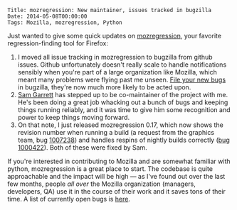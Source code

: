     Title: mozregression: New maintainer, issues tracked in bugzilla
    Date: 2014-05-08T00:00:00
    Tags: Mozilla, mozregression, Python

Just wanted to give some quick updates on [mozregression][1], your favorite regression-finding tool for Firefox:

1. I moved all issue tracking in mozregression to bugzilla from github issues. Github unfortunately doesn't really scale to handle notifications sensibly when you're part of a large organization like Mozilla, which meant many problems were flying past me unseen. [File your new bugs][2] in bugzilla, they're now much more likely to be acted upon.
2. [Sam Garrett][3] has stepped up to be co-maintainer of the project with me. He's been doing a great job whacking out a bunch of bugs and keeping things running reliably, and it was time to give him some recognition and power to keep things moving forward.
3. On that note, I just released mozregression 0.17, which now shows the revision number when running a build (a request from the graphics team, bug [1007238][4]) and handles respins of nightly builds correctly ([bug 1000422][5]). Both of these were fixed by Sam.

If you're interested in contributing to Mozilla and are somewhat familiar with python, mozregression is a great place to start. The codebase is quite approachable and the impact will be high &#8212; as I've found out over the last few months, people _all over_ the Mozilla organization (managers, developers, QA) use it in the course of their work and it saves tons of their time. A list of currently open bugs is [here][6].

[1]: http://mozilla.github.io/mozregression/
[2]: https://bugzilla.mozilla.org/enter_bug.cgi?product=Testing&component=mozregression
[3]: http://blackrhino.io/
[4]: https://bugzilla.mozilla.org/show_bug.cgi?id=1007238
[5]: https://bugzilla.mozilla.org/show_bug.cgi?id=1000422
[6]: https://bugzilla.mozilla.org/buglist.cgi?component=mozregression&product=Testing
